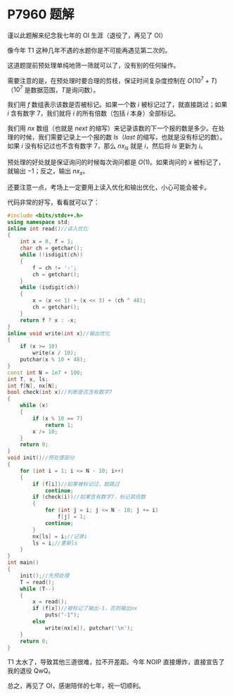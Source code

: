 # P7960 题解

谨以此题解来纪念我七年的 OI 生涯（退役了，再见了 OI）

像今年 T1 这种几年不遇的水题你是不可能再遇见第二次的。

这道题提前预处理单纯地筛一筛就可以了，没有别的任何操作。

需要注意的是，在预处理时要合理的剪枝，保证时间复杂度控制在  $O(10^7+T)$（$10^7$ 是数据范围，$T$是询问数）。

我们用 $f$ 数组表示该数是否被标记。如果一个数 $i$ 被标记过了，就直接跳过；如果 $i$ 含有数字 $7$，我们就将 $i$ 的所有倍数（包括 $i$ 本身）全部标记。

我们用 $nx$ 数组（也就是 $next$ 的缩写）来记录该数的下一个报的数是多少。在处理的时候，我们需要记录上一个报的数 $ls$（$last$ 的缩写，也就是没有标记的数）。如果 $i$ 没有标记过也不含有数字 $7$，那么 $nx_{ls}$ 就是 $i$，然后将 $ls$ 更新为 $i$。

预处理的好处就是保证询问的时候每次询问都是 $O(1)$。如果询问的 $x$ 被标记了，就输出 $-1$；反之，输出 $nx_x$。

还要注意一点，考场上一定要用上读入优化和输出优化，小心可能会被卡。

代码非常的好写，看看就可以了：

```cpp
#include <bits/stdc++.h>
using namespace std;
inline int read()//读入优化
{
    int x = 0, f = 1;
    char ch = getchar();
    while (!isdigit(ch))
    {
        f = ch != '-';
        ch = getchar();
    }
    while (isdigit(ch))
    {
        x = (x << 1) + (x << 3) + (ch ^ 48);
        ch = getchar();
    }
    return f ? x : -x;
}
inline void write(int x)//输出优化
{
    if (x >= 10)
        write(x / 10);
    putchar(x % 10 + 48);
}
const int N = 1e7 + 100;
int T, x, ls;
int f[N], nx[N];
bool check(int x)//判断是否含有数字7
{
    while (x)
    {
        if (x % 10 == 7)
            return 1;
        x /= 10;
    }
    return 0;
}
void init()//预处理部分
{
    for (int i = 1; i <= N - 10; i++)
    {
        if (f[i])//如果被标记过，就跳过
            continue;
        if (check(i))//如果含有数字7，标记其倍数
        {
            for (int j = i; j <= N - 10; j += i)
                f[j] = 1;
            continue;
        }
        nx[ls] = i;//记录i
        ls = i;//更新ls
    }
}
int main()
{
    init();//先预处理
    T = read();
    while (T--)
    {
        x = read();
        if (f[x])//被标记了输出-1，否则输出nx
            puts("-1");
        else
            write(nx[x]), putchar('\n');
    }
    return 0;
}
```

T1 太水了，导致其他三道很难，拉不开差距。今年 NOIP 直接爆炸，直接宣告了我的退役 QwQ。

总之，再见了 OI，感谢陪伴的七年，祝一切顺利。